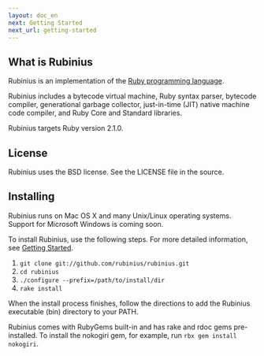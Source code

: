 ```yaml
---
layout: doc_en
next: Getting Started
next_url: getting-started
---
```


## What is Rubinius

Rubinius is an implementation of the [Ruby programming
language](http://ruby-lang.org).

Rubinius includes a bytecode virtual machine, Ruby syntax parser, bytecode
compiler, generational garbage collector, just-in-time (JIT) native machine
code compiler, and Ruby Core and Standard libraries.

Rubinius targets Ruby version 2.1.0.


## License

Rubinius uses the BSD license. See the LICENSE file in the source.


## Installing

Rubinius runs on Mac OS X and many Unix/Linux operating systems. Support for
Microsoft Windows is coming soon.

To install Rubinius, use the following steps. For more detailed information,
see [Getting Started](/doc/en/getting-started/).

1. `git clone git://github.com/rubinius/rubinius.git`
1. `cd rubinius`
1. `./configure --prefix=/path/to/install/dir`
1. `rake install`

When the install process finishes, follow the directions to add the Rubinius
executable (bin) directory to your PATH.

Rubinius comes with RubyGems built-in and has rake and rdoc gems
pre-installed. To install the nokogiri gem, for example, run `rbx gem install
nokogiri`.
